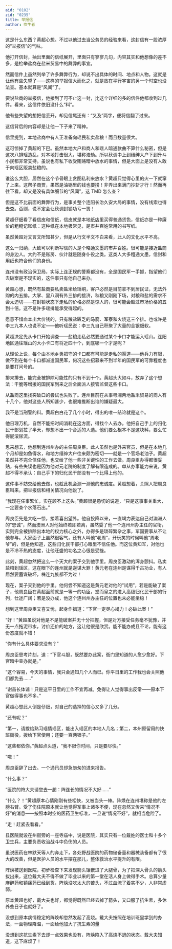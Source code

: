 ```yaml
---
aid: "0102"
zid: "0235"
title: 举报信
author: 吹牛者
---
```


这是什么东西？黄超心想。不过以他过去当公务员的经验来看，这封信有一股浓厚的“举报信”的气味。

他打开信封，抽出里面的信纸展开，里面只有寥寥几句，内容其实和他想像的差不多，是检举盐商在盐米贸易中的舞弊的事宜。

然而信件上虽然列举了许多舞弊行为，却说不出具体的时间、地点和人物。这就是让他有些失望了――这样的举报信大而化之，就是放在平行宇宙的另一个时空也没法查。基本就算是“风闻”了。

要说盐商的举报信，他接到了可不止这一封，比这个详细的多的信件他都收到过几件。看来，这信件依旧没什么“料”。

他有些失望的想把信丢开，却见信尾还有：“又及”两字，便将信翻了过来。

这信背后的内容却是让他一下子来了精神。

信里提到，本地盐商中有人正准备向瑶民私卖盐粮！而且数量很大。

这可惊掉了黄超的下巴。虽然本地大户和商人和瑶人暗通款曲不算什么秘密，但是这次八排瑶造乱，对本地打击很大，堪称浩劫。所以秋调中上到缙绅大户下到升斗小民都非常支持。虽说也有私下收受贿赂暗中放水的事情，但是大面上是没有人敢于向瑶区贩卖盐粮的。

谁这么大胆，居然在这个节骨眼上贪图私利来放水？黄超只觉得心里的火一下就窜了上来。这帮子商贾，果然是油锅里的钱也要捞！非弄出来满门抄斩才行！然而再往下看，却又是没有具体细节的“风闻”，这 TMD 怎么查？

但是这不比前面的舞弊行为，是事关整个连阳长治久安大局的事情，没有线索也得去查。否则，说不定会让秋调封锁功亏一篑！

黄超仔细看了看信皮和信纸，信皮就是本地纸店里买得普通货色，信纸亦是一种廉价的粗糙记账纸：这种纸在本地极常见，是市井百姓常用的书写纸。

虽然黄超对文言文所知甚少，但是从行文半文不白来看，此人的文化水平不高。

这么一归纳，大致可以判断写信的人是个略通文墨的市井百姓。很可能是接近盐商的身边人。大约不是账房、伙计就是随身仆役之类。这类人大多粗通文墨，信封和用纸也符合他们的身份。

连州没有政治保卫局，实际上连正规的警察都没有，全是国民军一手抓，指望他们去破案是不现实的，这件事只有他自己来办。

黄超心想，既然有盐商要私卖盐米给瑶峒，客户必然是目前拿不到居民证，无法外购的内五排。大掌、里八洞有外三排的接济，秋粮又刚刚下场，对粮和盐的需求不会太迫切――在封锁状态下走私的价格必然是惊人的，很可能会超过市场价格的五到十倍。这不是许多瑶排能承受得起的。

愿意不惜血本出大价钱的，只有粮盐匮乏的马箭、军寮和火烧这三个排。也或许是李三九本人也说不定――他听瑶民说：李三九自己积聚了大量的金银细软。

黄超决定先从卡口开始调查――盐粮走私必然要通过某个卡口才能运入瑶山。连阳地区通往瑶山的大小卡口有将近四十个，到底哪一个才是呢？

从理论上说，每个由本地乡勇把守的卡口都有可能是走私的渠道――他兵力有限，做不到在每个卡口都派遣国民军，何况这些招募来不到半年的国民军的可靠程度也是要打问号的。

排来排去，能完全被排除可能性的只有不到十个。黄超头大如斗，放弃了这个想法：干脆等增援的国民军到来之后全面派人接管监督这些卡口。

从盐商这里找突破口的尝试也失败了。连州目前在从事粤湘两地盐米贸易的商人有十几个，他对这些人所知甚少，也很难推断出谁的嫌疑最大。

我不是当刑警的料。黄超白白花了几个小时，得出的唯一结论就是这个。

他日理万机，自然不能把时间消耗在这方面，得找个人去办。他把自己手上的归化民干部划拉了半天，却想不出一个合适的人选。他们要么根本不是这块料，要么忙得屁滚尿流。

思来想去，他想到连州州办的主任周良臣。此人虽然也是外来官员，但是在本地几个月却是如鱼得水，和地方缙绅大户往来颇为密切――就是一个官场老油子。黄超虽然并不完全信任他，也交给了他一些非关键性的工作去做。周良臣办得都很妥贴，有些失误也是因为他对元老院的制度了解有限造成的。单从办事能力来说，黄超不得不承认：自己手下的归化民干部没有一个比得上他的。

这件事不妨交给他去做，也趁此机会测一测他的忠诚度。黄超想着，关照人把周良臣叫来。把举报信和相关情况向他说了。

“我现在任事繁忙，实在顾不上这头。”黄超很是恳切的说道，“只是这事事关重大，一定要查个水落石出。”

周良臣先是大吃一惊，接着喜出望外。他自投降以来，一直竭力表达自己对澳洲人的“忠诚”，然而澳洲人对他始终若即若离，虽然委了他一个连州州办主任的官衔，实则完全被排除出本地的权力核心之外，办得多是琐碎繁杂之事，军国要事从不让他参与。大家面子上虽然很客气，还有人叫他“老周”，开玩笑的时候叫他“周老爷”的，但是他知道，这些归化民干部打心眼里不信任他。而这位黄知军，对他也是不冷不热的态度，让他旺盛的功名之心很是受挫。

此刻，黄超忽然把这么一个天大的案子交到他手里。周良臣激动的浑身颤抖。私卖盐粮到瑶区，这在眼下的连州就是逆谋大罪！黄元老在连州是谋得千古功业，有人居然要蓄谋破坏，株连九族都不为过！

现在，案子交到他的手里。他何尝不知道这是黄元老对他的“试用”，若是能破了案子，他周良臣在黄超面前就是一等一的功臣，堂而皇之的进入高级归化民干部的行列，仕途广阔；若是没办成，他这个连州州办主任的位置也未必能坐稳！

想到这里周良臣又喜又忧，起身作揖道：“下官一定尽心竭力！必破此案！”

“好！”黄超虽说对他是不是能破案并无十分把握，但是对方接受任务毫不犹豫，并无一点拖泥带水，讨价还价的地方，这让他很是欣赏。能不能办成且不论，能有这份态度就不错！

“你有什么具体要求没有？”

周良臣思考片刻，道：“下官斗胆，既然要办此案，衙门里知道的人愈少愈好。下官暗中查办就是。”

“这个容易，今天的事情，我只会通知几个人而已。你平日里的工作我也会关照他们都免去……”

“谢首长体谅！只是这平日里的工作不宜再减。免得让人觉得事出反常――原本下官做得事也不多。”

黄超心想此人倒是仔细，对自己的选择的信心又多了几分。

“还有呢？”

“第一，请拨给熟习瑶情瑶区，能出入瑶区的本地人几名；第二，本州原留用的快班衙役，拨给下官使用；还要一百两银子。”

“这些都依你。”黄超点头道，“我不限你时间，只是要尽快。”

“喏！”

周良臣辞了出去。一个通讯员却急匆匆的进来报告。

“什么事？”

“医院的符大夫请您去一趟：阵连长的情况不大好……”

“什么？！”黄超原本心情刚刚有些松快，又被当头一棒。阵焕在连州堪称是他的左膀右臂。受了伤住院原本就让他觉得军事上诸多不便，现在忽然又传来“情况不好”的消息――按照本时空的医药卫生标准，一旦说“情况不好”，就相当危险了。

“走！赶紧去看看。”

县医院就设在州衙旁的一座寺庙中，说是医院，其实只有一位戴姓的医士和十多个卫生兵，主要负责收治战斗中负伤的人员。

虽说医药在林默天等人的奔走下，各处野战医院的药物储备量和器械装备都有了很大的改善，但是医护人员的水平摆在那儿，整体救治水平提升的有限。

阵焕被送到医院，初步检查下来发现箭头镶嵌进了大腿骨，为了把深入骨头的箭头拔出来，这位戴大夫不得不做了毕业以来的第一堂在活人身上做得手术。总算少量麻醉药和镇痛药已经到货，阵焕没吃太大的苦头，不过血流了着实不少，人非常虚弱。

原本黄超也好，戴大夫也好，都觉得既然已经去掉了箭头，又口服了抗生素，多休养些日子也就好了。

没想到原本病情稳定的阵焕却忽然发起了高烧。戴大夫按照在培训班里学到的办法，一面物理降温，一面给他加大了抗生素的量

没想到这抗生素下去却一点效果也没有，阵焕陷入了高烧不退的状态。戴大夫知道，这下麻烦了！
